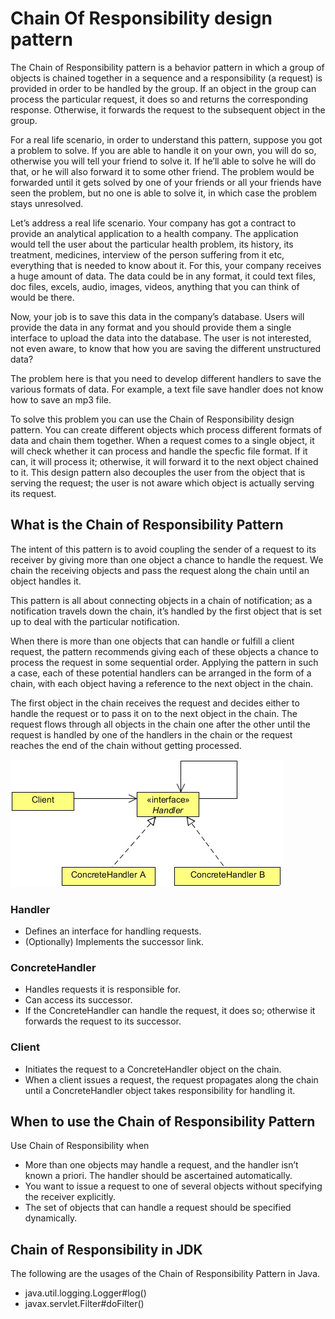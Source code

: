 # Chain Of Responsibility design pattern

The Chain of Responsibility pattern is a behavior pattern in which a group of objects is chained together in a sequence and a
responsibility (a request) is provided in order to be handled by the group. If an object in the group can process the particular
request, it does so and returns the corresponding response. Otherwise, it forwards the request to the subsequent object in the
group.

For a real life scenario, in order to understand this pattern, suppose you got a problem to solve. If you are able to handle it on
your own, you will do so, otherwise you will tell your friend to solve it. If he’ll able to solve he will do that, or he will also
forward it to some other friend. The problem would be forwarded until it gets solved by one of your friends or all your friends
have seen the problem, but no one is able to solve it, in which case the problem stays unresolved.

Let’s address a real life scenario. Your company has got a contract to provide an analytical application to a health company. The
application would tell the user about the particular health problem, its history, its treatment, medicines, interview of the person
suffering from it etc, everything that is needed to know about it. For this, your company receives a huge amount of data. The
data could be in any format, it could text files, doc files, excels, audio, images, videos, anything that you can think of would be
there.

Now, your job is to save this data in the company’s database. Users will provide the data in any format and you should provide
them a single interface to upload the data into the database. The user is not interested, not even aware, to know that how you are
saving the different unstructured data?

The problem here is that you need to develop different handlers to save the various formats of data. For example, a text file save
handler does not know how to save an mp3 file.

To solve this problem you can use the Chain of Responsibility design pattern. You can create different objects which process
different formats of data and chain them together. When a request comes to a single object, it will check whether it can process
and handle the specfic file format. If it can, it will process it; otherwise, it will forward it to the next object chained to it. This
design pattern also decouples the user from the object that is serving the request; the user is not aware which object is actually
serving its request.


## What is the Chain of Responsibility Pattern

The intent of this pattern is to avoid coupling the sender of a request to its receiver by giving more than one object a chance to
handle the request. We chain the receiving objects and pass the request along the chain until an object handles it.

This pattern is all about connecting objects in a chain of notification; as a notification travels down the chain, it’s handled by the
first object that is set up to deal with the particular notification.

When there is more than one objects that can handle or fulfill a client request, the pattern recommends giving each of these
objects a chance to process the request in some sequential order. Applying the pattern in such a case, each of these 
potential handlers can be arranged in the form of a chain, with each object having a reference to the next object in the chain. 

The first object in the chain receives the request and decides either to handle the request or to pass it on to the 
next object in the chain. The request flows through all objects in the chain one after the other until the request is
 handled by one of the handlers in the chain or the request reaches the end of the chain without getting processed.
 
![UML Diagram](https://github.com/ani03sha/CSFundamentals/blob/master/DesignPatterns/Java/DesignPatterns/src/main/java/org/redquark/csfundamentals/designpatterns/behavioral/chainofresponsibility/.ProblemStatement.MD_images/UML%20Diagram%20-%20Chain%20of%20Responsibility.png)


### Handler
- Defines an interface for handling requests.
- (Optionally) Implements the successor link.

### ConcreteHandler
- Handles requests it is responsible for.
- Can access its successor.
- If the ConcreteHandler can handle the request, it does so; otherwise it forwards the request to its successor.

### Client
- Initiates the request to a ConcreteHandler object on the chain.
- When a client issues a request, the request propagates along the chain until a ConcreteHandler object takes 
responsibility for handling it.


## When to use the Chain of Responsibility Pattern
Use Chain of Responsibility when
- More than one objects may handle a request, and the handler isn’t known a priori. The handler should be ascertained
 automatically.
- You want to issue a request to one of several objects without specifying the receiver explicitly.
- The set of objects that can handle a request should be specified dynamically.

## Chain of Responsibility in JDK
The following are the usages of the Chain of Responsibility Pattern in Java.
- java.util.logging.Logger#log()
- javax.servlet.Filter#doFilter()
